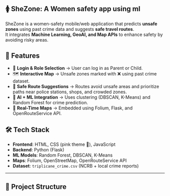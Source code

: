 ## 🚺 SheZone: A Women safety app using ml 

SheZone is a women-safety mobile/web application that predicts **unsafe zones** using past crime data and suggests **safe travel routes**.  
It integrates **Machine Learning, GeoAI, and Map APIs** to enhance safety by avoiding risky areas.


## 🌟 Features
- 🔐 **Login & Role Selection** → User can log in as Parent or Child.  
- 🗺️ **Interactive Map** → Unsafe zones marked with ❌ using past crime dataset.  
- 📍 **Safe Route Suggestions** → Routes avoid unsafe areas and prioritize paths near police stations, shops, and crowded zones.  
- 🧠 **AI + ML Integration** → Uses clustering (DBSCAN, K-Means) and Random Forest for crime prediction.  
- 🚦 **Real-Time Maps** → Embedded using Folium, Flask, and OpenRouteService API.  


## 🛠️ Tech Stack
- **Frontend**: HTML, CSS (pink theme 🎀), JavaScript  
- **Backend**: Python (Flask)  
- **ML Models**: Random Forest, DBSCAN, K-Means  
- **Maps**: Folium, OpenStreetMap, OpenRouteService API  
- **Dataset**: `triplicane_crime.csv` (NCRB + local crime reports)  

---

## 📂 Project Structure

